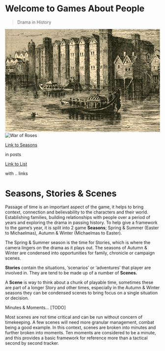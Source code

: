 # Welcome to Games About People
> Drama in History

![Baynard](/img/Baynard_Castle.jpeg)
![War of Roses](https://upload.wikimedia.org/wikipedia/commons/d/d4/Plucking_the_Red_and_White_Roses%2C_by_Henry_Payne.jpg)


[Link to Seasons](/posts/1_Seasons.md)

in posts

[Link to List](../docs/list.md)

with .. links

# Seasons, Stories & Scenes
Passage of time is an important aspect of the game, it helps to bring context, connection and believability to the characters and their world. Establishing families, building relationships with people over a period of years and exploring the drama in passing history. To help give a framework to the game’s year, it is split into 2 game **Seasons**; Spring & Summer (Easter to Michaelmas), Autumn & Winter (Michaelmas to Easter). 

The Spring & Summer season is the time for Stories, which is where the camera lingers on the drama as it plays out. The seasons of Autumn & Winter are condensed into opportunities for family, chronicle or campaign scenes. 

**Stories** contain the situations, ‘scenarios’ or ‘adventures’ that player are involved in. They are tend to be made up of a number of **Scenes.**

A **Scene** is way to think about a chunk of playable time, sometimes these are part of a longer Story and other times, especially in the Autumn & Winter seasons they can be condensed scenes to bring focus on a single situation or decision.

Minutes & Moments… [TODO]

Most scenes are not time critical and can be run without concern of timekeeping. A few scenes will need more granular management, combat being a good example. In this context, scenes are broken into minutes and further broken into moments. Ten moments are considered to be a minute, and this provides a basic framework for reference more than a tactical second by second tracker.

